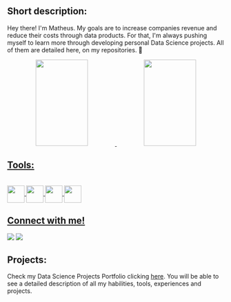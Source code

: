 ## Short description:

Hey there! I'm Matheus. My goals are to increase companies revenue and reduce their costs through data products. For that, I'm always pushing myself to learn more through developing personal Data Science projects. All of them are detailed here, on my repositories. 🙂

<div align="center">
  <a href="https://github.com/hfpmatheus">
  <img height="200em" img width="49%" src="https://github-readme-stats.vercel.app/api?username=hfpmatheus&show_icons=true&theme=github_dark&include_all_commits=true&count_private=true"/>
  <img height="200em" img width="49%" src="https://github-readme-stats.vercel.app/api/top-langs/?username=hfpmatheus&layout=compact&langs_count=7&theme=github_dark"/>
</div>
  
 ## Tools:
  
<div style="display: inline_block"><br>
  <img align="center" height="40" width="40" <img src="https://cdn.jsdelivr.net/gh/devicons/devicon/icons/python/python-original.svg" />
  <img align="center" height="40" width="40" <img src="https://cdn.jsdelivr.net/gh/devicons/devicon/icons/postgresql/postgresql-original.svg" />
  <img align="center" height="40" width="40" <img src="https://cdn.jsdelivr.net/gh/devicons/devicon/icons/mysql/mysql-original.svg" />
  <img align="center" height="40" width="40" <img src="https://cdn.jsdelivr.net/gh/devicons/devicon/icons/heroku/heroku-original.svg" />
          
  
</div>
          
## Connect with me!
  
<div> 
  <a href = "mailto:matheushffp@gmail.com"><img src="https://img.shields.io/badge/-Gmail-%23333?style=for-the-badge&logo=gmail&logoColor=white" target="_blank"></a>
  <a href="https://www.linkedin.com/in/matheushfp/" target="_blank"><img src="https://img.shields.io/badge/-LinkedIn-%230077B5?style=for-the-badge&logo=linkedin&logoColor=white" target="_blank"></a> 
</div>
  
## Projects:
  
Check my Data Science Projects Portfolio clicking [here](https://hfpmatheus.github.io/portfolio_projetos/). You will be able to see a detailed description of all my habilities, tools, experiences and projects.
